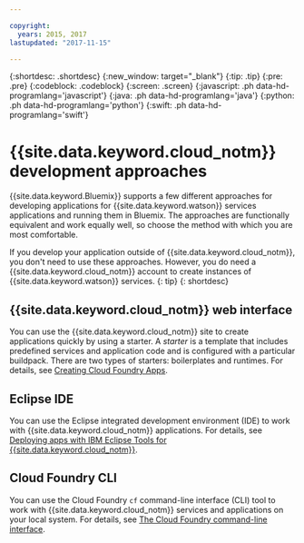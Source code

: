 ```yaml
---

copyright:
  years: 2015, 2017
lastupdated: "2017-11-15"

---
```


{:shortdesc: .shortdesc}
{:new_window: target="_blank"}
{:tip: .tip}
{:pre: .pre}
{:codeblock: .codeblock}
{:screen: .screen}
{:javascript: .ph data-hd-programlang='javascript'}
{:java: .ph data-hd-programlang='java'}
{:python: .ph data-hd-programlang='python'}
{:swift: .ph data-hd-programlang='swift'}

# {{site.data.keyword.cloud_notm}} development approaches

{{site.data.keyword.Bluemix}} supports a few different approaches for developing applications for {{site.data.keyword.watson}} services applications and running them in Bluemix. The approaches are functionally equivalent and work equally well, so choose the method with which you are most comfortable.

If you develop your application outside of {{site.data.keyword.cloud_notm}}, you don't need to use these approaches. However, you do need a {{site.data.keyword.cloud_notm}} account to create instances of {{site.data.keyword.watson}} services.
{: tip}
{: shortdesc}

## {{site.data.keyword.cloud_notm}} web interface

You can use the {{site.data.keyword.cloud_notm}} site to create applications quickly by using a starter.  A *starter* is a template that includes predefined services and application code and is configured with a particular buildpack. There are two types of starters: boilerplates and runtimes. For details, see [Creating Cloud Foundry Apps](/docs/cfapps/index.html).

## Eclipse IDE

You can use the Eclipse integrated development environment (IDE) to work with {{site.data.keyword.cloud_notm}} applications. For details, see [Deploying apps with IBM Eclipse Tools for {{site.data.keyword.cloud_notm}}](/docs/manageapps/eclipsetools/eclipsetools.html).

## Cloud Foundry CLI

You can use the Cloud Foundry `cf` command-line interface (CLI) tool to work with {{site.data.keyword.cloud_notm}} services and applications on your local system. For details, see [The Cloud Foundry command-line interface](/docs/services/watson/getting-started-cf.html).
